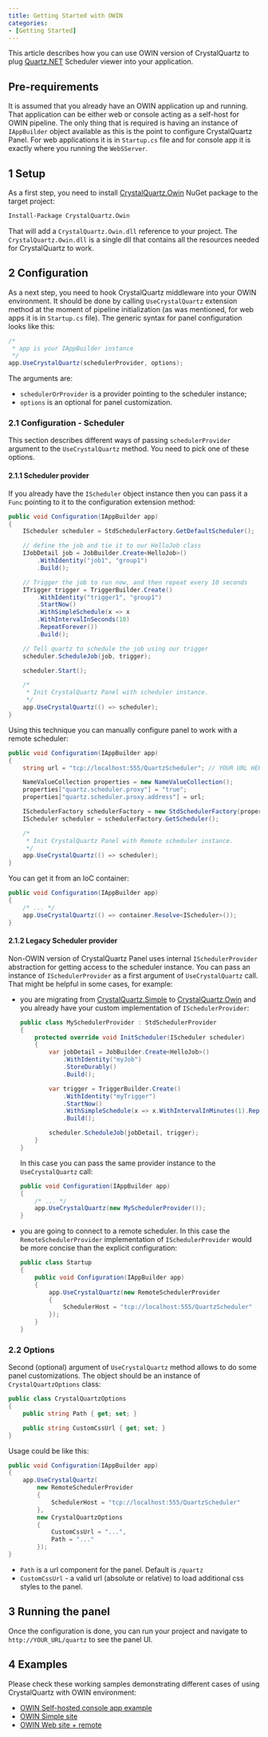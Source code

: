 ```yaml
---
title: Getting Started with OWIN
categories:
- [Getting Started]
---
```


This article describes how you can use OWIN version of CrystalQuartz to
plug [Quartz.NET](http://www.quartz-scheduler.net/) Scheduler viewer into
your application.

<!--more-->

## Pre-requirements ##

It is assumed that you already have an OWIN application up and running.
That application can be either web or console acting as a self-host for
OWIN pipeline. The only thing that is required is having an instance of
`IAppBuilder` object available as this is the point to configure CrystalQuartz
Panel. For web applications it is in `Startup.cs` file and for console
app it is exactly where you running the `WebSServer`. 

## 1 Setup ##

As a first step, you need to install
[CrystalQuartz.Owin](http://nuget.org/List/Packages/CrystalQuartz.Owin)
NuGet package to the target project:

```bash
Install-Package CrystalQuartz.Owin
```

That will add a `CrystalQuartz.Owin.dll` reference to your project.
The `CrystalQuartz.Owin.dll` is a single dll that contains all the
resources needed for CrystalQuartz to work.

## 2 Configuration ##

As a next step, you need to hook CrystalQuartz middleware into your 
OWIN environment. It should be done by calling `UseCrystalQuartz` 
extension method at the moment of pipeline initialization (as was mentioned,
for web apps it is in `Startup.cs` file). The generic syntax for panel 
configuration looks like this:

```cs
/*
 * app is your IAppBuilder instance
 */
app.UseCrystalQuartz(schedulerProvider, options);
```

The arguments are:

* `schedulerOrProvider` is a provider pointing to the scheduler instance;
* `options` is an optional for panel customization.

### 2.1 Configuration - Scheduler

This section describes different ways of passing `schedulerProvider` argument
to the `UseCrystalQuartz` method. You need to pick one of these options.

#### 2.1.1 Scheduler provider

If you already have the `IScheduler` object instance then you can pass it
a `Func` pointing to it to the configuration extension method:

```cs
public void Configuration(IAppBuilder app)
{
    IScheduler scheduler = StdSchedulerFactory.GetDefaultScheduler();

    // define the job and tie it to our HelloJob class
    IJobDetail job = JobBuilder.Create<HelloJob>()
        .WithIdentity("job1", "group1")
        .Build();

    // Trigger the job to run now, and then repeat every 10 seconds
    ITrigger trigger = TriggerBuilder.Create()
        .WithIdentity("trigger1", "group1")
        .StartNow()
        .WithSimpleSchedule(x => x
        .WithIntervalInSeconds(10)
        .RepeatForever())
        .Build();

    // Tell quartz to schedule the job using our trigger
    scheduler.ScheduleJob(job, trigger);

    scheduler.Start();

    /*
     * Init CrystalQuartz Panel with scheduler instance.
     */
    app.UseCrystalQuartz(() => scheduler);
}
```

Using this technique you can manually configure panel to work with a
remote scheduler:

```cs
public void Configuration(IAppBuilder app)
{
    string url = "tcp://localhost:555/QuartzScheduler"; // YOUR URL HERE

    NameValueCollection properties = new NameValueCollection();
    properties["quartz.scheduler.proxy"] = "true";
    properties["quartz.scheduler.proxy.address"] = url; 

    ISchedulerFactory schedulerFactory = new StdSchedulerFactory(properties);
    IScheduler scheduler = schedulerFactory.GetScheduler();

    /*
     * Init CrystalQuartz Panel with Remote scheduler instance.
     */
    app.UseCrystalQuartz(() => scheduler);
}
```

You can get it from an IoC container:

```cs
public void Configuration(IAppBuilder app)
{
    /* ... */
    app.UseCrystalQuartz(() => container.Resolve<IScheduler>());
}
```

#### 2.1.2 Legacy Scheduler provider

Non-OWIN version of CrystalQuartz Panel uses internal `ISchedulerProvider` abstraction for getting access to the scheduler 
instance. You can pass an instance of `ISchedulerProvider` as a first argument of `UseCrystalQuartz` call. That might be helpful in some cases, for example:

* you are migrating from [CrystalQuartz.Simple](http://nuget.org/List/Packages/CrystalQuartz.Simple) to [CrystalQuartz.Owin](http://nuget.org/List/Packages/CrystalQuartz.Owin) and you already have your custom implementation of 
`ISchedulerProvider`: 

    ```cs
    public class MySchedulerProvider : StdSchedulerProvider
    {
        protected override void InitScheduler(IScheduler scheduler)
        {
            var jobDetail = JobBuilder.Create<HelloJob>()
                .WithIdentity("myJob")
                .StoreDurably()
                .Build();

            var trigger = TriggerBuilder.Create()
                .WithIdentity("myTrigger")
                .StartNow()
                .WithSimpleSchedule(x => x.WithIntervalInMinutes(1).RepeatForever())
                .Build();

            scheduler.ScheduleJob(jobDetail, trigger);
        }
    }
    ```
  In this case you can pass the same provider instance to the `UseCrystalQuartz` call:

    ```cs
    public void Configuration(IAppBuilder app)
    {
        /* ... */
        app.UseCrystalQuartz(new MySchedulerProvider());
    }
    ```

* you are going to connect to a remote scheduler. In this case the `RemoteSchedulerProvider` implementation of `ISchedulerProvider` would be more concise than the explicit configuration:

    ```cs
    public class Startup
    {
        public void Configuration(IAppBuilder app)
        {
            app.UseCrystalQuartz(new RemoteSchedulerProvider
            {
                SchedulerHost = "tcp://localhost:555/QuartzScheduler"
            });
        }
    }
    ```

### 2.2 Options

Second (optional) argument of `UseCrystalQuartz` method allows to do some panel customizations. The object should be an instance of `CrystalQuartzOptions` class:

```cs
public class CrystalQuartzOptions
{
    public string Path { get; set; }

    public string CustomCssUrl { get; set; }
}
```

Usage could be like this:

```cs
public void Configuration(IAppBuilder app)
{
    app.UseCrystalQuartz(
        new RemoteSchedulerProvider
        {
            SchedulerHost = "tcp://localhost:555/QuartzScheduler"
        },
        new CrystalQuartzOptions
        {
            CustomCssUrl = "...",
            Path = "..."
        });
}
```

* `Path` is a url component for the panel. Default is `/quartz`
* `CustomCssUrl` - a valid url (absolute or relative) to load additional css styles to the panel.

## 3 Running the panel ##

Once the configuration is done, you can run your project and navigate to `http://YOUR_URL/quartz` to see the panel UI. 

## 4 Examples ##

Please check these working samples demonstrating different cases of using CrystalQuartz with OWIN environment:

- [OWIN Self-hosted console app example](//github.com/guryanovev/CrystalQuartz/tree/master/examples/01_Owin_SelfHosted)
- [OWIN Simple site](//github.com/guryanovev/CrystalQuartz/tree/master/examples/02_Owin_Web_Simple)
- [OWIN Web site + remote](//github.com/guryanovev/CrystalQuartz/tree/master/examples/03_Owin_Web_Remote)

